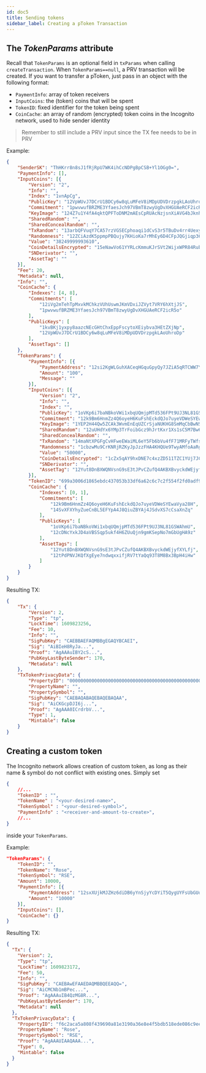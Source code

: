 ```yaml
---
id: doc5
title: Sending tokens
sidebar_label: Creating a pToken Transaction
---
```


## The *TokenParams* attribute

Recall that `TokenParams` is an optional field in `txParams` when calling `createTransaction`. When `TokenParams==null`, a PRV transaction will be created. If you want to transfer a pToken, just pass in an object with the following format:

- `PaymentInfo`: array of token receivers
- `InputCoins`: the (token) coins that will be spent
- `TokenID`: fixed identifier for the token being spent
- `CoinCache`: an array of random (encrypted) token coins in the Incognito network, used to hide sender identity

> Remember to still include a PRV input since the TX fee needs to be in PRV

Example:

```json
{
    "SenderSK": "ThHKrr8n8sJ1fRjRpU7WK4ihCcNDPgBpCSB+Yl1OGg0=",
    "PaymentInfo": [],
    "InputCoins": [{
        "Version": "2",
        "Info": "",
        "Index": "1vnApCg",
        "PublicKey": "12VpWUvJ7DCrU1BDCy6w8qLuMFeV8iMDpUDVDrzpgkLAoUhroDp",
        "Commitment": "1pwvwufBRZME3YfaesJch97VBmT8zwyUgDvXHGUAeRCF2icR5o",
        "KeyImage": "124Z7u1Y4fA4qktQPFToDNM2mAEsCpRUAcNzjsnXiAVG4bJknhB",
        "SharedRandom": "",
        "SharedConcealRandom": "",
        "TxRandom": "13arbQFVuqY7CA57rzVGSECphoaqi1dCvS3r5TBuDv4rr4Uexyu2frqKphhaQpUFeL6zop2wShyhoEf4wMy3Wkx5NpY5i4WMEyo2",
        "Randomness": "12ZCiAzdK5ppmpPBQujy7KHioKa7rMhEy6D4CFpJQGjiqp36CKF",
        "Value": "38249999993610",
        "CoinDetailsEncrypted": "15eNawVo61YYRLcKmmuKJrSVt2WijxWPR84RubghQuafoWfibL",
        "SNDerivator": "",
        "AssetTag": ""
    }],
    "Fee": 20,
    "Metadata": null,
    "Info": "",
    "CoinCache": {
        "Indexes": [4, 8],
        "Commitments": [
            "12iVg2mTehTpMxvkMChkzVUhUswmJKmVDxiJZVyt7VRY6hXtjJS",
            "1pwvwufBRZME3YfaesJch97VBmT8zwyUgDvXHGUAeRCF2icR5o"
        ],
        "PublicKeys": [
            "1kvBKj1yxpy8aazcNEcGHtChxEppFscytoXEiybva3HEtZXjNp",
            "12VpWUvJ7DCrU1BDCy6w8qLuMFeV8iMDpUDVDrzpgkLAoUhroDp"
        ],
        "AssetTags": []
    },
    "TokenParams": {
        "PaymentInfo": [{
            "PaymentAddress": "12si2KgWLGuhXACeqHGquGpyQy7JZiA5qRTCWW7YTYrEzZBuZC2eGBfckc2NRXkQXiw7XwK2WVfKxC8AcwKGCsyRVr9SR8bN9vTcnk2PPbymztCWadgr9JMP1UY6oSk9XZb56EAKunejzNnmo9Ln",
            "Amount": "100",
            "Message": ""
        }],
        "InputCoins": [{
            "Version": "2",
            "Info": "",
            "Index": "",
            "PublicKey": "1oVKp6i7baNBkoVWi1xbqUQmjpMTd536FPt9UJ3NL81GSWAhmU",
            "Commitment": "12k9Bm6HnmZz4Q6oyeH6KuFshEckdQJo7uyeVDWeSYEwaVya28H",
            "KeyImage": "1YEP2H44Qw5ZCAk3WvmEnEqUZCrSjaNUKHG8SmMqCbBwNSXhn1",
            "SharedRandom": "12uUHdYx6YMp3TrFoibGcz9hJrtKxr1Xs1sC5M7Bw6paJiWtnUU",
            "SharedConcealRandom": "",
            "TxRandom": "14maNtXPGFgCvHFweEWaiML6eY5Fb6bVu4fF71MRFyTWfsZ8qtZ46zxQRFUohqgFkVorHUCMXbgMJMVNg7ufxKuBBuucJcpcPAhE",
            "Randomness": "1cbzwMu9CrKNRjRZKyJpJzzFHA4KHQUe9TwyAMfoAaRgLYg9LF",
            "Value": "50000",
            "CoinDetailsEncrypted": "1cZx5qAY9hxDNE7c4xzZD511TZC1YUj7JCwchZwQYxumjZ9n5P",
            "SNDerivator": "",
            "AssetTag": "12Yut8DnBXWQNVsnG9sE3tJPvCZufQ4AKBXBvyckdWEjyfXYLfj"
        }],
        "TokenID": "699a3006d1865ebdc437053b33df6a62c6c7c2f554f2fd0adf99a60f5117f945",
        "CoinCache": {
            "Indexes": [0, 1],
            "Commitments": [
                "12k9Bm6HnmZz4Q6oyeH6KuFshEckdQJo7uyeVDWeSYEwaVya28H",
                "14SvXFXYhyZueCnBL5EFYpA4J8QiuZBYAj4JSdvXS7cCsaXnZq"
            ],
            "PublicKeys": [
                "1oVKp6i7baNBkoVWi1xbqUQmjpMTd536FPt9UJ3NL81GSWAhmU",
                "12cDNcYxkJD4aVBSSqp5ukf4H6ZUuQjn9gmKSepNo7mGbUgHA9z"
            ],
            "AssetTags": [
                "12Yut8DnBXWQNVsnG9sE3tJPvCZufQ4AKBXBvyckdWEjyfXYLfj",
                "12tPdPNVJKQfXgEye7ndwqxxifjRV7tYaQq93T8M8Bx3BpH4iHw"
            ]
        }
    }
}
```

Resulting TX:

```json
{
    "Tx": {
        "Version": 2,
        "Type": "tp",
        "LockTime": 1609823256,
        "Fee": 10,
        "Info": "",
        "SigPubKey": "CAEBBAEFAQMBBgEGAQYBCAEI",
        "Sig": "AiBIeH8RyJa...",
        "Proof": "AgAAAuIBY2cS...",
        "PubKeyLastByteSender": 170,
        "Metadata": null
    },
    "TxTokenPrivacyData": {
        "PropertyID": "0000000000000000000000000000000000000000000000000000000000000005",
        "PropertyName": "",
        "PropertySymbol": "",
        "SigPubKey": "CAEBAQABAQEBAQEBAQAA",
        "Sig": "AiCKGcpDJI6j...",
        "Proof": "AgAAA0ICrdrbV...",
        "Type": 1,
        "Mintable": false
    }
}
```

## Creating a custom token

The Incognito network allows creation of custom token, as long as their name & symbol do not conflict with existing ones. Simply set

```json
{
    //...
    "TokenID" : "",
    "TokenName" : "<your-desired-name>",
    "TokenSymbol" : "<your-desired-symbol>",
    "PaymentInfo" : "<receiver-and-amount-to-create>",
    //...
}
```

inside your `TokenParams`.

Example:

```json
"TokenParams": {
    "TokenID": "",
    "TokenName": "Rose",
    "TokenSymbol": "RSE",
    "Amount": 10000,
    "PaymentInfo": [{
        "PaymentAddress": "12sxXUjkMJZHz6diDB6yYnSjyYcDYiT5QygUYFsUbGUqK8PH8uhxf4LePiAE8UYoDcNkHAdJJtT1J6T8hcvpZoWLHAp8g6h1BQEfp4h5LQgEPuhMpnVMquvr1xXZZueLhTNCXc8fkVXseeVAGCt8",
        "Amount": "10000"
    }],
    "InputCoins": [],
    "CoinCache": {}
}
```

Resulting TX:

```json
{
  "Tx": {
    "Version": 2,
    "Type": "tp",
    "LockTime": 1609823172,
    "Fee": 50,
    "Info": "",
    "SigPubKey": "CAEBAwEFAAEDAQMBBQEEAQQ=",
    "Sig": "AiCMCNb1mBPec...",
    "Proof": "AgAAAuIB4QzMG8R...",
    "PubKeyLastByteSender": 170,
    "Metadata": null
  },
  "TxTokenPrivacyData": {
    "PropertyID": "f6c2aca5a808f439690a81e3190a36e8e4f5bdb518ede086c9ee0c1ff52eb681",
    "PropertyName": "Rose",
    "PropertySymbol": "RSE",
    "Proof": "AgAAAUIAAQAAA...",
    "Type": 0,
    "Mintable": false
  }
}
```